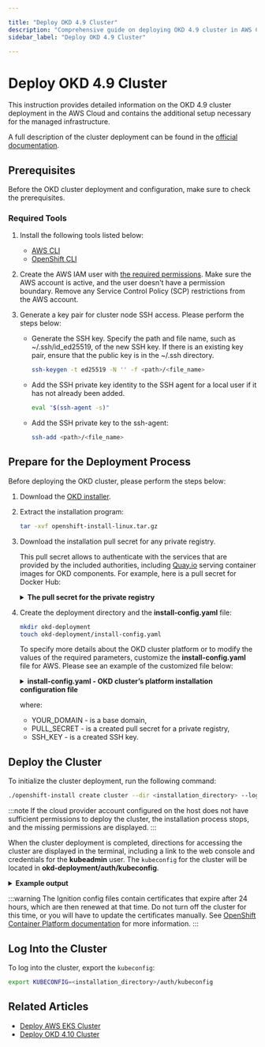 ```yaml
---

title: "Deploy OKD 4.9 Cluster"
description: "Comprehensive guide on deploying OKD 4.9 cluster in AWS Cloud, detailing prerequisites, required tools, and step-by-step instructions for a managed infrastructure setup."
sidebar_label: "Deploy OKD 4.9 Cluster"

---
```

<!-- markdownlint-disable MD025 -->

# Deploy OKD 4.9 Cluster

<head>
  <link rel="canonical" href="https://docs.kuberocketci.io/docs/operator-guide/infrastructure-providers/okd/deploy-okd-4.9/" />
</head>

This instruction provides detailed information on the OKD 4.9 cluster deployment in the AWS Cloud and contains the additional setup necessary for the managed infrastructure.

A full description of the cluster deployment can be found in the [official documentation](https://docs.okd.io/4.9/installing/installing_aws/installing-aws-customizations.html).

## Prerequisites

Before the OKD cluster deployment and configuration, make sure to check the prerequisites.

### Required Tools

1. Install the following tools listed below:

    * [AWS CLI](https://docs.aws.amazon.com/cli/latest/userguide/cli-chap-install.html)
    * [OpenShift CLI](https://docs.openshift.com/container-platform/4.9/cli_reference/openshift_cli/getting-started-cli.html)

2. Create the AWS IAM user with [the required permissions](https://docs.okd.io/4.9/installing/installing_aws/installing-aws-account.html#installation-aws-permissions_installing-aws-account). Make sure the AWS account is active, and the user doesn't have a permission boundary. Remove any Service Control Policy (SCP) restrictions from the AWS account.

3. Generate a key pair for cluster node SSH access. Please perform the steps below:

    * Generate the SSH key. Specify the path and file name, such as ~/.ssh/id_ed25519, of the new SSH key. If there is an existing key pair, ensure that the public key is in the ~/.ssh directory.

      ```bash
      ssh-keygen -t ed25519 -N '' -f <path>/<file_name>
      ```

    * Add the SSH private key identity to the SSH agent for a local user if it has not already been added.

      ```bash
      eval "$(ssh-agent -s)"
      ```

    * Add the SSH private key to the ssh-agent:

      ```bash
      ssh-add <path>/<file_name>
      ```

## Prepare for the Deployment Process

Before deploying the OKD cluster, please perform the steps below:

1. Download the [OKD installer](https://github.com/openshift/okd/releases/tag/4.9.0-0.okd-2022-02-12-140851).

2. Extract the installation program:

    ```bash
    tar -xvf openshift-install-linux.tar.gz
    ```

3. Download the installation pull secret for any private registry.

    This pull secret allows to authenticate with the services that are provided by the included authorities, including [Quay.io](https://quay.io/) serving container images for OKD components. For example, here is a pull secret for Docker Hub:

    <details>
      <summary><b>The pull secret for the private registry</b></summary>
      ```json
      {
        "auths":{
          "https://index.docker.io/v1/":{
            "auth":"$TOKEN"
          }
        }
      }
      ```
    </details>

4. Create the deployment directory and the **install-config.yaml** file:

    ```bash
    mkdir okd-deployment
    touch okd-deployment/install-config.yaml
    ```

    To specify more details about the OKD cluster platform or to modify the values of the required parameters, customize the **install-config.yaml** file for AWS. Please see an example of the customized file below:

    <details>
      <summary><b>install-config.yaml - OKD cluster’s platform installation configuration file</b></summary>
        ```yaml
        apiVersion: v1
        baseDomain: <YOUR_DOMAIN>
        compute:
        - architecture: amd64
          hyperthreading: Enabled
          name: worker
          platform:
            aws:
              zones:
                - eu-central-1a
              rootVolume:
                size: 50
              type: r5.large
          replicas: 3
        controlPlane:
          architecture: amd64
          hyperthreading: Enabled
          name: master
          platform:
            aws:
              rootVolume:
                size: 50
              zones:
                - eu-central-1a
              type: m5.xlarge
          replicas: 3
        metadata:
          creationTimestamp: null
          name: 4-9-okd-sandbox
        platform:
          aws:
            region: eu-central-1
            userTags:
              user:tag: 4-9-okd-sandbox
        publish: External
        pullSecret: <PULL_SECRET>
        sshKey: |
          <SSH_KEY>
        ```
    </details>

    where:
    * YOUR_DOMAIN - is a base domain,
    * PULL_SECRET - is a created pull secret for a private registry,
    * SSH_KEY - is a created SSH key.

## Deploy the Cluster

To initialize the cluster deployment, run the following command:

  ```bash
  ./openshift-install create cluster --dir <installation_directory> --log-level=info
  ```

:::note
  If the cloud provider account configured on the host does not have sufficient permissions to deploy the cluster, the installation process stops, and the missing permissions are displayed.
:::

When the cluster deployment is completed, directions for accessing the cluster are displayed in the terminal, including a link to the web console and credentials for the **kubeadmin** user. The `kubeconfig` for the cluster will be located in **okd-deployment/auth/kubeconfig**.

  <details>
    <summary><b>Example output</b></summary>
      ```bash
      ...
      INFO Install complete!
      INFO To access the cluster as the system:admin user when using 'oc', run 'export KUBECONFIG=/home/myuser/install_dir/auth/kubeconfig'
      INFO Access the OpenShift web-console here: https://console-openshift-console.apps.mycluster.example.com
      INFO Login to the console with the user: "kubeadmin", and password: "4vYBz-Ee6gm-ymBZj-Wt5AL"
      INFO Time elapsed: 36m22s:
      ```
  </details>

:::warning
  The Ignition config files contain certificates that expire after 24 hours, which are then renewed at that time. Do not turn off the cluster for this time, or you will have to update the certificates manually. See [OpenShift Container Platform documentation](https://docs.openshift.com/container-platform/4.9/installing/installing_aws/installing-aws-customizations.html#installation-launching-installer_installing-aws-customizations) for more information.
:::

## Log Into the Cluster

To log into the cluster, export the `kubeconfig`:

  ```bash
  export KUBECONFIG=<installation_directory>/auth/kubeconfig
  ```

## Related Articles

* [Deploy AWS EKS Cluster](../../deploy-aws-eks.md)
* [Deploy OKD 4.10 Cluster](deploy-okd-4.10.md)
